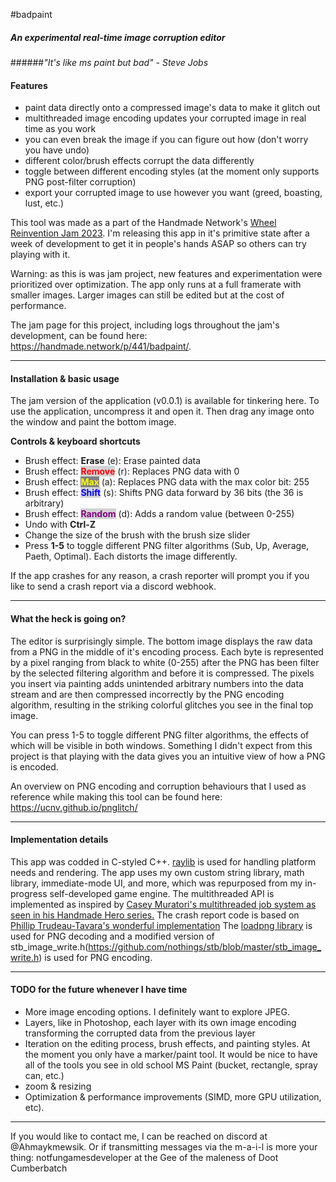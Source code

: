 
#badpaint 
##### *An experimental real-time image corruption editor*





######*"It's like ms paint but bad" - Steve Jobs*

#### Features 
- paint data directly onto a compressed image's data to make it glitch out
- multithreaded image encoding updates your corrupted image in real time as you work
- you can even break the image if you can figure out how (don't worry you have undo)
- different color/brush effects corrupt the data differently
- toggle between different encoding styles (at the moment only supports PNG post-filter corruption) 
- export your corrupted image to use however you want (greed, boasting, lust, etc.)

This tool was made as a part of the Handmade Network's [Wheel Reinvention Jam 2023](https://handmade.network/jam/2023). I'm releasing this app in it's primitive state after a week of development to get it in people's hands ASAP so others can try playing with it.

Warning: as this is was jam project, new features and experimentation were prioritized over optimization. The app only runs at a full framerate with smaller images. Larger images can still be edited but at the cost of performance.

The jam page for this project, including logs throughout the jam's development, can be found here: https://handmade.network/p/441/badpaint/.

----------------------
#### Installation & basic usage
The jam version of the application (v0.0.1) is available for tinkering here. To use the application, uncompress it and open it. Then drag any image onto the window and paint the bottom image.

**Controls & keyboard shortcuts**
- Brush effect: **Erase** (e): Erase painted data
- Brush effect: <span style="background-color:lightgray;color:red"><b>Remove</b></span> (r): Replaces PNG data with 0 
- Brush effect: <span style="background-color:gray;color:yellow"><b>Max</b></span> (a): Replaces PNG data with the max color bit: 255
- Brush effect: <span style="background-color:lightgray;color:blue"><b>Shift</b></span> (s): Shifts PNG data forward by 36 bits (the 36 is arbitrary)
- Brush effect: <span style="background-color:lightgray;color:purple"><b>Random</b></span> (d): Adds a random value (between 0-255)
- Undo with **Ctrl-Z**
- Change the size of the brush with the brush size slider 
- Press **1-5** to toggle different PNG filter algorithms (Sub, Up, Average, Paeth, Optimal). Each distorts the image differently.

If the app crashes for any reason, a crash reporter will prompt you if you like to send a crash report via a discord webhook.

----------------------
#### What the heck is going on? 
The editor is surprisingly simple. The bottom image displays the raw data from a PNG in the middle of it's encoding process. Each byte is represented by a pixel ranging from black to white (0-255) after the PNG has been filter by the selected filtering algorithm and before it is compressed. The pixels you insert via painting adds unintended arbitrary numbers into the data stream and are then compressed incorrectly by the PNG encoding algorithm, resulting in the striking colorful glitches you see in the final top image. 

You can press 1-5 to toggle different PNG filter algorithms, the effects of which will be visible in both windows. Something I didn't expect from this project is that playing with the data gives you an intuitive view of how a PNG is encoded. 

An overview on PNG encoding and corruption behaviours that I used as reference while making this tool can be found here: https://ucnv.github.io/pnglitch/



----------------------
#### Implementation details 

This app was codded in C-styled C++. [raylib](https://www.raylib.com) is used for handling platform needs and rendering. The app uses my own custom string library, math library, immediate-mode UI, and more, which was repurposed from my in-progress self-developed game engine. The multithreaded API is implemented as inspired by [Casey Muratori's multithreaded job system as seen in his Handmade Hero series.](https://guide.handmadehero.org/code/day122) The crash report code is based on [Phillip Trudeau-Tavara's wonderful implementation](https://lance.handmade.network/blog/p/8491-automated_crash_reporting_in_basically_one_400-line_function#26627) The [loadpng library](https://lodev.org/lodepng/) is used for PNG decoding and a modified version of stb_image_write.h(https://github.com/nothings/stb/blob/master/stb_image_write.h) is used for PNG encoding.


----------------------

#### TODO for the future whenever I have time
- More image encoding options. I definitely want to explore JPEG. 
- Layers, like in Photoshop, each layer with its own image encoding transforming the corrupted data from the previous layer
- Iteration on the editing process, brush effects, and painting styles. At the moment you only have a marker/paint tool. It would be nice to have all of the tools you see in old school MS Paint (bucket, rectangle, spray can, etc.)
- zoom & resizing 
- Optimization & performance improvements (SIMD, more GPU utilization, etc).

----------------------

If you would like to contact me, I can be reached on discord at @Ahmaykmewsik. Or if transmitting messages via the m-a-i-l is more your thing: notfungamesdeveloper at the Gee of the maleness of Doot Cumberbatch
